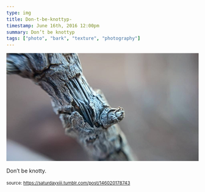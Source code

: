 ```yaml
---
type: img
title: Don-t-be-knottyp-
timestamp: June 16th, 2016 12:00pm
summary: Don’t be knottyp 
tags: ["photo", "bark", "texture", "photography"]
---
```

<img src="../media/146020178743.jpg"/>
                                                                                          
Don’t be knotty.
 
                                    
                
                
                
                
                                
<small>source: https://saturdayxiii.tumblr.com/post/146020178743</small>